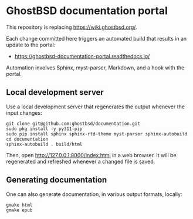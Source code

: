 GhostBSD documentation portal
=============================
This repository is replacing https://wiki.ghostbsd.org/. 

Each change committed here triggers an automated build that results in an update to the portal: 

* https://ghostbsd-documentation-portal.readthedocs.io/

Automation involves Sphinx, myst-parser, Markdown, and a hook with the portal.

## Local development server

Use a local development server that regenerates the output whenever the input changes:

```
git clone git@github.com:ghostbsd/documentation.git
sudo pkg install -y py311-pip
sudo pip install sphinx sphinx-rtd-theme myst-parser sphinx-autobuild
cd documentation
sphinx-autobuild . build/html
```

Then, open http://127.0.0.1:8000/index.html in a web browser. It will be regenerated and refreshed whenever a changed file is saved.

## Generating documentation

One can also generate documentation, in various output formats, locally:

```
gmake html
gmake epub
```
